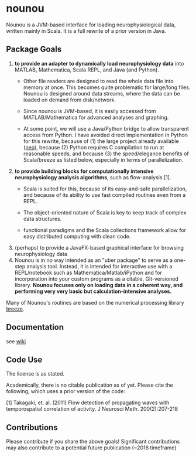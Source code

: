 # nounou

Nounou is a JVM-based interface for loading neurophysiological data, written mainly in Scala. It is a full rewrite of a prior version in Java.

## Package Goals

1. **to provide an adapter to dynamically load neurophysiology data** into MATLAB, Mathematica, Scala REPL, and Java (and Python). 
     - Other file readers are designed to read the whole data file into memory at once. This becomes quite problematic for large/long files. Nounou is designed around data streams, where the data can be loaded on demand from disk/network.

     - Since nounou is JVM-based, it is easily accessed from MATLAB/Mathematica for advanced analyses and graphing.
     
     - At some point, we will use a Java/Python bridge to allow transparent access from Python. I have avoided direct implementation in Python for this rewrite, because of (1) the large project already available ([neo](http://neuralensemble.org/neo/)), because (2) Python requires C compilation to run at reasonable speeds, and because (3) the speed/elegance benefits of Scala/breeze as listed below, especially in terms of parallelization.  
2. **to provide building blocks for computationally intensive neurophysiology analysis algorithms**, such as flow-analysis [1]. 
     * Scala is suited for this, because of its easy-and-safe parallelization, and because of its ability to use fast compiled routines even from a REPL.

     * The object-oriented nature of Scala is key to keep track of complex data structures.

     * functional paradigms and the Scala collections framework allow for easy distributed computing with clean code.
3. (perhaps) to provide a JavaFX-based graphical interface for browsing neurophysiology data
4. Nounou is in no way intended as an "uber package" to serve as a one-step analysis tool. Instead, it is intended for interactive use with a REPL/notebook such as Mathematica/Matlab/iPython and for incorporation into your custom programs as a citable, Git-versioned library. **Nounou focuses only on loading data in a coherent way, and performing very very basic but calculation-intensive analyses.**   

Many of Nounou's routines are based on the numerical processing library [breeze](http://github.com/scalanlp/breeze).



## Documentation

see [wiki](https://github.com/ktakagaki/nounou/wiki)


## Code Use

The license is as stated.

Academically, there is no citable publication as of yet.  Please cite the following, which uses a prior version of the code:

[1] Takagaki, et. al. (2011) Flow detection of propagating waves with temporospatial correlation of activity. J Neurosci Meth. 200(2):207-218


## Contributions

Please contribute if you share the above goals! Significant contributions may also contribute to a potential future publication (~2016 timeframe)
